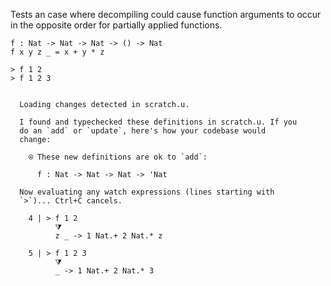 Tests an case where decompiling could cause function arguments to occur in the
opposite order for partially applied functions.

```unison
f : Nat -> Nat -> Nat -> () -> Nat
f x y z _ = x + y * z

> f 1 2
> f 1 2 3
```

```ucm

  Loading changes detected in scratch.u.

  I found and typechecked these definitions in scratch.u. If you
  do an `add` or `update`, here's how your codebase would
  change:
  
    ⍟ These new definitions are ok to `add`:
    
      f : Nat -> Nat -> Nat -> 'Nat
  
  Now evaluating any watch expressions (lines starting with
  `>`)... Ctrl+C cancels.

    4 | > f 1 2
          ⧩
          z _ -> 1 Nat.+ 2 Nat.* z
  
    5 | > f 1 2 3
          ⧩
          _ -> 1 Nat.+ 2 Nat.* 3

```
